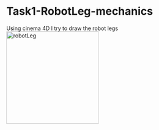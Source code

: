 # Task1-RobotLeg-mechanics
Using cinema 4D I try to draw the robot legs
<img width="241" alt="robotLeg" src="https://user-images.githubusercontent.com/108195103/181309137-3aa2155d-49d1-4583-9612-9968ac0b6203.png">

